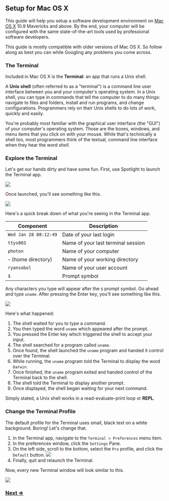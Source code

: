 Setup for Mac OS X
------------------

This guide will help you setup a software development environment on <a href="https://www.apple.com/osx/" target="_blank">Mac OS X</a> 10.9 Mavericks and above. By the end, your computer will be configured with the same state-of-the-art tools used by professional software developers.

This guide is mostly compatible with older versions of Mac OS X. So follow along as best you can while Googling any problems you come across.

### The Terminal

Included in Mac OS X is the **Terminal**: an app that runs a Unix shell.

A **Unix shell** (often referred to as a "terminal") is a command line user interface between you and your computer's operating system. In a Unix shell, you can type in commands that tell the computer to do many things: navigate to files and folders, install and run programs, and change configurations. Programmers rely on their Unix shells to do lots of work, quickly and easily.

You're probably most familiar with the graphical user interface (the "GUI") of your computer's operating system. Those are the boxes, windows, and menu items that you click on with your mouse. While that's technically a shell too, most programmers think of the textual, command line interface when they hear the word _shell_.


### Explore the Terminal

Let's get our hands dirty and have some fun. First, use Spotlight to launch the Terminal app.

![](https://i.imgur.com/dvrwugy.jpg)

Once launched, you'll see something like this.

![](https://i.imgur.com/7d6GeeO.png)

Here's a quick break down of what you're seeing in the Terminal app.

| Component             | Description                            |
| --------------------- | -------------------------------------- |
| `Wed Jan 28 08:12:49` | Date of your last login                |
| `ttys003`             | Name of your last terminal session     |
| `photon`              | Name of your computer                  |
| `~` (home directory)  | Name of your working directory         |
| `ryansobol`           | Name of your user account              |
| `$`                   | Prompt symbol                          |

Any characters you type will appear after the `$` prompt symbol. Go ahead and type `uname`. After pressing the Enter key, you'll see something like this.

![](https://i.imgur.com/eGnT4NZ.png)

Here's what happened:

1. The shell waited for you to type a command.
1. You then typed the word `uname` which appeared after the prompt.
1. You pressed the Enter key which triggered the shell to accept your input.
1. The shell searched for a program called `uname`.
1. Once found, the shell launched the `uname` program and handed it control over the Terminal.
1. While running, the `uname` program told the Terminal to display the word `Darwin`.
1. Once finished, the `uname` program exited and handed control of the Terminal back to the shell.
1. The shell told the Terminal to display another prompt.
1. Once displayed, the shell began waiting for your next command.

Simply stated, a Unix shell works in a read-evaluate-print loop or **REPL**.


### Change the Terminal Profile

The default profile for the Terminal uses small, black text on a white background. Boring! Let's change that.

1. In the Terminal app, navigate to the `Terminal > Preferences` menu item.
1. In the preferences window, click the `Settings` Pane.
1. On the left side, scroll to the bottom, select the `Pro` profile, and click the `Default` button. ![](https://i.imgur.com/TQmcT8A.png)
1. Finally, quit and relaunch the Terminal.

Now, every new Terminal window will look similar to this.

![](https://i.imgur.com/87bHvEF.png)


### [Next ⇒](2_editor.md)

